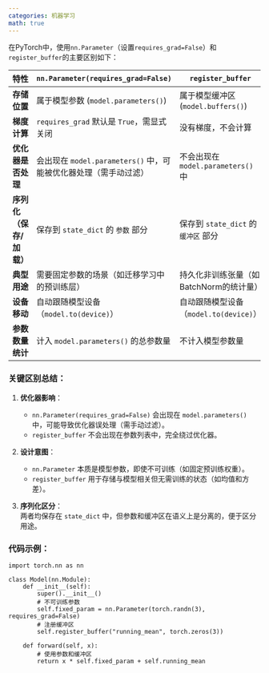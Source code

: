 ```yaml
---
categories: 机器学习
math: true
---
```


在PyTorch中，使用`nn.Parameter`（设置`requires_grad=False`）和`register_buffer`的主要区别如下：

| **特性**                | `nn.Parameter(requires_grad=False)`           | `register_buffer`            |
|-------------------------|-----------------------------------------------|------------------------------|
| **存储位置**            | 属于模型参数 (`model.parameters()`)           | 属于模型缓冲区 (`model.buffers()`)  |
| **梯度计算**            | `requires_grad` 默认是 `True`，需显式关闭     | 没有梯度，不会计算                    |
| **优化器是否处理**      | 会出现在 `model.parameters()` 中，可能被优化器处理（需手动过滤） | 不会出现在 `model.parameters()` 中 |
| **序列化（保存/加载）** | 保存到 `state_dict` 的 `参数` 部分            | 保存到 `state_dict` 的 `缓冲区` 部分  |
| **典型用途**            | 需要固定参数的场景（如迁移学习中的预训练层）  | 持久化非训练张量（如BatchNorm的统计量）     |
| **设备移动**            | 自动跟随模型设备（`model.to(device)`）        | 自动跟随模型设备（`model.to(device)`） |
| **参数数量统计**        | 计入 `model.parameters()` 的总参数量          | 不计入模型参数量                     |

### 关键区别总结：
1. **优化器影响**：
    - `nn.Parameter(requires_grad=False)` 会出现在 `model.parameters()` 中，可能导致优化器误处理（需手动过滤）。
    - `register_buffer` 不会出现在参数列表中，完全绕过优化器。

2. **设计意图**：
    - `nn.Parameter` 本质是模型参数，即使不可训练（如固定预训练权重）。
    - `register_buffer` 用于存储与模型相关但无需训练的状态（如均值和方差）。

3. **序列化区分**：  
   两者均保存在 `state_dict` 中，但参数和缓冲区在语义上是分离的，便于区分用途。

### 代码示例：
```
import torch.nn as nn

class Model(nn.Module):
    def __init__(self):
        super().__init__()
        # 不可训练参数
        self.fixed_param = nn.Parameter(torch.randn(3), requires_grad=False)
        # 注册缓冲区
        self.register_buffer("running_mean", torch.zeros(3))
    
    def forward(self, x):
        # 使用参数和缓冲区
        return x * self.fixed_param + self.running_mean
```